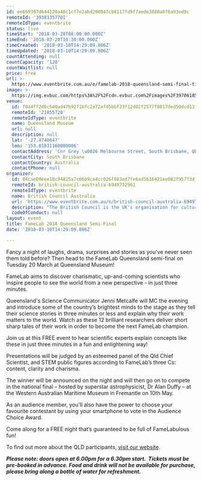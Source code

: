 ```yaml
---
id: ee669397d644120a48c1cf7e2abd20004fcb8117fd9f7aede3080a0f6a93ed0c
remoteId: '39381357701'
remoteIdType: eventbrite
status: live
timeStart: '2018-03-20T08:00:00.000Z'
timeEnd: '2018-03-20T10:30:00.000Z'
timeCreated: '2018-03-10T14:29:09.806Z'
timeUpdated: '2018-03-10T14:29:09.806Z'
countAttending: null
countCapacity: '120'
countWaitlist: null
price: Free
url: >-
  https://www.eventbrite.com.au/e/famelab-2018-queensland-semi-final-tickets-39381357701?aff=ebapi
image: >-
  https://img.evbuc.com/https%3A%2F%2Fcdn.evbuc.com%2Fimages%2F39706185%2F111030477669%2F1%2Foriginal.jpg?s=0965c3a84dffaec2742ead640edf07fa
venue:
  id: f0a4ff2d6c540ad47b9271bfc2a72afd5bbf23f12d02f2577f8817ded50dcd13
  remoteId: '21855720'
  remoteIdType: eventbrite
  name: Queensland Museum
  url: null
  description: null
  lat: '-27.4740047'
  lon: '153.01831160000006'
  contactAddress: 'Cnr Grey \u0026 Melbourne Street, South Brisbane, QLD 4101'
  contactCity: South Brisbane
  contactCountry: Australia
  contactPhone: null
organizer:
  id: 84cae09eee18c94825a7c66b9ca4cc026f083ed7fe6ad5616421ee082f957f3d
  remoteId: british-council-australia-6949732961
  remoteIdType: eventbrite
  name: British Council Australia
  url: 'https://www.eventbrite.com.au/o/british-council-australia-6949732961'
  description: "The British Council is the UK's organisation for cultural exchange.\\r\\n\t\t\t\t\t\t\\r\\n\t\t\t\t\t\t\\r\\n\t\t\t\t\t\t\\r\\n\t\t\t\t\t\t\\r\\n\t\t\t\t\t\t\\r\\n\t\t\t\t\t\t\\r\\n\t\t\t\t\t\t\\r\\n"
  codeOfConduct: null
layout: event
title: FameLab 2018 Queensland Semi-Final
date: '2018-03-10T14:29:09.806Z'

---
```

<P>Fancy a night of laughs, drama, surprises and stories as you've never seen them told before? Then head to the FameLab Queensland semi-final on Tuesday 20 March at Queensland Museum! </P>
<P CLASS="MsoNormal">FameLab aims to discover charismatic, up-and-coming scientists who inspire people to see the world from a new perspective - in just three minutes.<SPAN CLASS="apple-converted-space"> </SPAN></P>
<P><SPAN>Queensland's Science Communicator Jenni Metcalfe will MC the evening and introduce some of the country’s brightest minds to the stage as they tell their science stories in three minutes or less and explain why their work matters to the world. </SPAN><SPAN>Watch as these 12 brilliant researchers deliver short sharp tales of their work in order to become the next FameLab champion. </SPAN><SPAN></SPAN></P>
<P CLASS="MsoNormal">Join us at this FREE event to hear scientific experts explain concepts like these in just three minutes in a fun and enlightening way!</P>
<P CLASS="MsoNormal">Presentations will be judged by an esteemed panel of the Qld Chief Scientist, and STEM public figures according to FameLab’s three Cs: content, clarity and charisma.</P>
<P CLASS="MsoNormal">The winner will be announced on the night and will then go on to compete in the national final – hosted by superstar astrophysicist, Dr Alan Duffy – at the Western Australian Maritime Museum in Fremantle on 10th May.</P>
<P CLASS="MsoNormal">As an audience member, you'll also have the power to choose your favourite contestant by using your smartphone to vote in the Audience Choice Award.</P>
<P CLASS="MsoNormal">Come along for a FREE night that’s guaranteed to be full of FameLabulous fun!</P>
<P CLASS="MsoNormal">To find out more about the QLD participants, <A HREF="http://www.britishcouncil.org.au/famelab/prepare/2017-famelab-finalists" TARGET="_blank" REL="noreferrer noopener nofollow noopener noreferrer nofollow">visit our website</A>.</P>
<P CLASS="MsoNormal"><EM><STRONG>Please note: doors open at 6.00pm for a 6.30pm start.  Tickets must be pre-booked in advance. Food and drink will not be available for purchase, please bring along a bottle of water for refreshment.</STRONG></EM></P>
